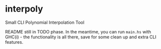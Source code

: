 # interpoly
Small CLI Polynomial Interpolation Tool

README still in TODO phase. In the meantime, you can run `main.hs` with GHC(i) - 
the functionality is all there, save for some clean up and extra CLI features.
